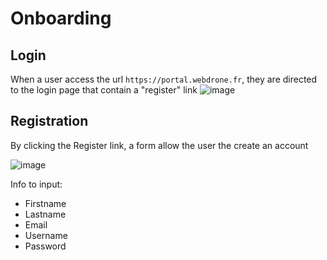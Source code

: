 # Onboarding

## Login
When a user access the url `https://portal.webdrone.fr`, they are directed to the login page that contain a "register" link
![image](https://user-images.githubusercontent.com/16659140/186561758-2ee638ec-676f-4ce9-9d41-6f3ac8937868.png)


## Registration

By clicking the Register link, a form allow the user the create an account

![image](https://user-images.githubusercontent.com/16659140/186561819-40060a1a-ff31-40db-9e28-ac9b15975aca.png)

Info to input:
* Firstname
* Lastname
* Email
* Username
* Password
